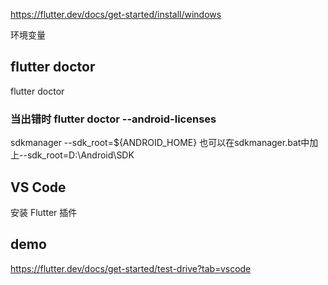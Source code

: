 https://flutter.dev/docs/get-started/install/windows

环境变量

## flutter doctor
flutter doctor




### 当出错时 flutter doctor --android-licenses
sdkmanager --sdk_root=${ANDROID_HOME}
也可以在sdkmanager.bat中加上--sdk_root=D:\Android\SDK

## VS Code
安装 Flutter 插件

## demo
https://flutter.dev/docs/get-started/test-drive?tab=vscode